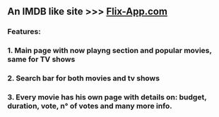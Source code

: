 ## An IMDB like site >>> [Flix-App.com](https://movies-app-rola.netlify.app/)
### Features:
### 1. Main page with now playng section and popular movies, same for TV shows
### 2. Search bar for both movies and tv shows
### 3. Every movie has his own page with details on: budget, duration, vote, n° of votes and many more info.
